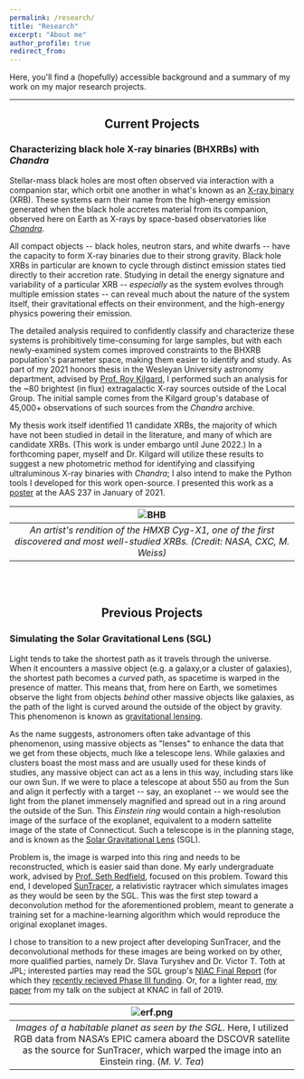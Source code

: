 ```yaml
---
permalink: /research/
title: "Research"
excerpt: "About me"
author_profile: true
redirect_from: 
---
```


Here, you'll find a (hopefully) accessible background and a summary of my work on my major research projects. 
<hr>

<center>
  <h2>Current Projects</h2>
</center>

### Characterizing black hole X-ray binaries (BHXRBs) with _Chandra_

Stellar-mass black holes are most often observed via interaction with a companion star, which orbit one another in what's known as an [X-ray binary](https://en.wikipedia.org/wiki/X-ray_binary) (XRB). These systems earn their name from the high-energy emission generated when the black hole accretes material from its companion, observed here on Earth as X-rays by space-based observatories like [_Chandra_](https://chandra.harvard.edu/).

All compact objects -- black holes, neutron stars, and white dwarfs -- have the capacity to form X-ray binaries due to their strong gravity. Black hole XRBs in particular are known to cycle through distinct emission states tied directly to their accretion rate. Studying in detail the energy signature and variability of a particular XRB -- _especially_ as the system evolves through multiple emission states -- can reveal much about the nature of the system itself, their gravitational effects on their environment, and the high-energy physics powering their emission.

The detailed analysis required to confidently classify and characterize these systems is prohibitively time-consuming for large samples, but with each newly-examined system comes improved constraints to the BHXRB population's parameter space, making them easier to identify and study. As part of my 2021 honors thesis in the Wesleyan University astronomy department, advised by [Prof. Roy Kilgard](http://rkilgard.faculty.wesleyan.edu/), I performed such an analysis for the ~80 brightest (in flux) extragalactic X-ray sources outside of the Local Group. The initial sample comes from the Kilgard group's database of 45,000+ observations of such sources from the _Chandra_ archive. 

My thesis work itself identified 11 candidate XRBs, the majority of which have not been studied in detail in the literature, and many of which are candidate XRBs. (This work is under embargo until June 2022.) In a forthcoming paper, myself and Dr. Kilgard will utilize these results to suggest a new photometric method for identifying and classifying ultraluminous X-ray binaries with _Chandra_; I also intend to make the Python tools I developed for this work open-source. I presented this work as a [poster]() at the AAS 237 in January of 2021.

| ![BHB](https://images.ctfassets.net/cnu0m8re1exe/5BIngirakRnX3gIKHE3c2M/63905ab53aa5b2b8cf3f1fa5b4013f94/bhbinary_xmm_960.jpg?w=650&h=433&fit=fill) | 
|:--:| 
| *An artist's rendition of the HMXB Cyg-X1, one of the first discovered and most well-studied XRBs. (Credit: NASA, CXC, M. Weiss)* |

<br/><br/>

<center>
  <h2>Previous Projects</h2>
</center>

### Simulating the Solar Gravitational Lens (SGL)

Light tends to take the shortest path as it travels through the universe. When it encounters a massive object (e.g. a galaxy,or a cluster of galaxies), the shortest path becomes a _curved_ path, as spacetime is warped in the presence of matter. This means that, from here on Earth, we sometimes observe the light from objects _behind_ other massive objects like galaxies, as the path of the light is curved around the outside of the object by gravity. This phenomenon is known as [gravitational lensing](https://en.wikipedia.org/wiki/Gravitational_lens).

As the name suggests, astronomers often take advantage of this phenomenon, using massive objects as "lenses" to enhance the data that we get from these objects, much like a telescope lens. While galaxies and clusters boast the most mass and are usually used for these kinds of studies, any massive object can act as a lens in this way, including stars like our own Sun. If we were to place a telescope at about 550 au from the Sun and align it perfectly with a target -- say, an exoplanet -- we would see the light from the planet immensely magnified and spread out in a ring around the outside of the Sun. This _Einstein ring_ would contain a high-resolution image of the surface of the exoplanet, equivalent to a modern sattelite image of the state of Connecticut. Such a telescope is in the planning stage, and is known as the [Solar Gravitational Lens](https://en.wikipedia.org/wiki/Solar_gravitational_lens) (SGL).

Problem is, the image is warped into this ring and needs to be reconstructed, which is easier said than done. My early undergraduate work, advised by [Prof. Seth Redfield](https://sethredfield.wescreates.wesleyan.edu/), focused on this problem. Toward this end, I developed [SunTracer](https://github.com/mvtea/sgl), a relativistic raytracer which simulates images as they would be seen by the SGL. This was the first step toward a deconvolution method for the aforementioned problem, meant to generate a training set for a machine-learning algorithm which would reproduce the original exoplanet images.

I chose to transition to a new project after developing SunTracer, and the deconvolutional methods for these images are being worked on by other, more qualified parties, namely Dr. Slava Turyshev and Dr. Victor T. Toth at JPL; interested parties may read the SGL group's [NIAC Final Report](https://arxiv.org/pdf/2002.11871.pdf) (for which they [recently recieved Phase III funding](https://www.nasa.gov/press-release/nasa-selects-early-stage-technology-concepts-for-new-continued-study). Or, for a lighter read, [my paper](https://mvtea.github.io/files/tea_knac2019.pdf) from my talk on the subject at KNAC in fall of 2019.

| ![erf.png](https://mvtea.github.io/files/erf.png) | 
|:--:| 
| *Images of a habitable planet as seen by the SGL.* Here, I utilized RGB data from NASA’s EPIC camera aboard the DSCOVR satellite as the source for SunTracer, which warped the image into an Einstein ring. (*M. V. Tea*)|
